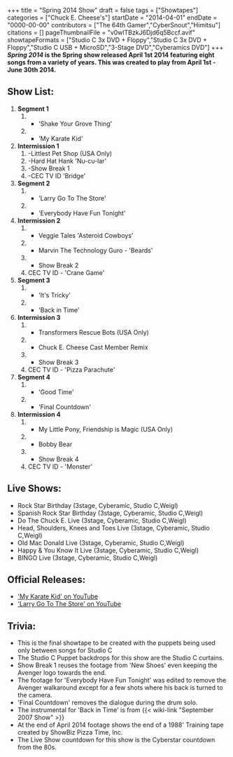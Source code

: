 +++
title = "Spring 2014 Show"
draft = false
tags = ["Showtapes"]
categories = ["Chuck E. Cheese's"]
startDate = "2014-04-01"
endDate = "0000-00-00"
contributors = ["The 64th Gamer","CyberSnout","Himitsu"]
citations = []
pageThumbnailFile = "v0wlTBzkJ6Djd6q5Bccf.avif"
showtapeFormats = ["Studio C 3x DVD + Floppy","Studio C 3x DVD + Floppy","Studio C USB + MicroSD","3-Stage DVD","Cyberamics DVD"]
+++
***Spring 2014* is the Spring show released April 1st 2014 featuring eight songs from a variety of years.
This was created to play from April 1st - June 30th 2014.**

## Show List:

1.  **Segment 1**
    1.  - 'Shake Your Grove Thing'
    2.  - 'My Karate Kid'
2.  **Intermission 1**
    1.  -Littlest Pet Shop (USA Only)
    2.  -Hard Hat Hank 'Nu-cu-lar'
    3.  -Show Break 1
    4.  -CEC TV ID 'Bridge'
3.  **Segment 2**
    1.  - 'Larry Go To The Store'
    2.  - 'Everybody Have Fun Tonight'
4.  **Intermission 2**
    1.  - Veggie Tales 'Asteroid Cowboys'
    2.  - Marvin The Technology Guro - 'Beards'
    3.  - Show Break 2
    4.  CEC TV ID - 'Crane Game'
5.  **Segment 3**
    1.  - 'It's Tricky'
    2.  - 'Back in Time'
6.  **Intermission 3**
    1.  - Transformers Rescue Bots (USA Only)
    2.  - Chuck E. Cheese Cast Member Remix
    3.  - Show Break 3
    4.  CEC TV ID - 'Pizza Parachute'
7.  **Segment 4**
    1.  - 'Good Time'
    2.  - 'Final Countdown'
8.  **Intermission 4**
    1.  - My Little Pony, Friendship is Magic (USA Only)
    2.  - Bobby Bear
    3.  - Show Break 4
    4.  CEC TV ID - 'Monster'

## Live Shows:

- Rock Star Birthday (3stage, Cyberamic, Studio C,Weigl)
- Spanish Rock Star Birthday (3stage, Cyberamic, Studio C,Weigl)
- Do The Chuck E. Live (3stage, Cyberamic, Studio C,Weigl)
- Head, Shoulders, Knees and Toes Live (3stage, Cyberamic, Studio C,Weigl)
- Old Mac Donald Live (3stage, Cyberamic, Studio C,Weigl)
- Happy & You Know It Live (3stage, Cyberamic, Studio C,Weigl)
- BINGO Live (3stage, Cyberamic, Studio C,Weigl)

## Official Releases:

- ['My Karate Kid' on YouTube](https://archive.org/details/unlistedcec/My+Karate+Kid+++Chuck+E.+Cheese+Cartoon+Songs+for+Kids.mp4)
- ['Larry Go To The Store' on YouTube](https://archive.org/details/unlistedcec/Larry+Go+To+The+Store+++Kids+Parody+Song+from+Chuck+E.+Cheese.mp4)

## Trivia:

- This is the final showtape to be created with the puppets being used only between songs for Studio C
- The Studio C Puppet backdrops for this show are the Studio C curtains.
- Show Break 1 reuses the footage from 'New Shoes' even keeping the Avenger logo towards the end.
- The footage for 'Everybody Have Fun Tonight' was edited to remove the Avenger walkaround except for a few shots where his back is turned to the camera.
- 'Final Countdown' removes the dialogue during the drum solo.
- The instrumental for 'Back in Time' is from {{< wiki-link "September 2007 Show" >}}
- At the end of April 2014 footage shows the end of a 1988' Training tape created by ShowBiz Pizza Time, Inc.
- The Live Show countdown for this show is the Cyberstar countdown from the 80s.
